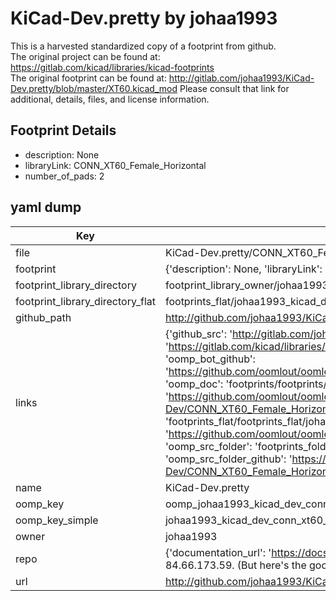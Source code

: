 # KiCad-Dev.pretty by johaa1993  
This is a harvested standardized copy of a footprint from github.  
The original project can be found at:  
https://gitlab.com/kicad/libraries/kicad-footprints  
The original footprint can be found at:
http://gitlab.com/johaa1993/KiCad-Dev.pretty/blob/master/XT60.kicad_mod
Please consult that link for additional, details, files, and license information.  
## Footprint Details
* description: None  
* libraryLink: CONN_XT60_Female_Horizontal  
* number_of_pads: 2  
## yaml dump  
| Key | Value |  
| --- | --- |  
| file | KiCad-Dev.pretty/CONN_XT60_Female_Horizontal.kicad_mod |  
| footprint | {'description': None, 'libraryLink': 'CONN_XT60_Female_Horizontal', 'number_of_pads': 2} |  
| footprint_library_directory | footprint_library_owner/johaa1993_KiCad-Dev.pretty |  
| footprint_library_directory_flat | footprints_flat/johaa1993_kicad_dev_conn_xt60_female_horizontal/working |  
| github_path | http://github.com/johaa1993/KiCad-Dev.pretty/blob/master/CONN_XT60_Female_Horizontal.kicad_mod |  
| links | {'github_src': 'http://gitlab.com/johaa1993/KiCad-Dev.pretty/blob/master/XT60.kicad_mod', 'github_src_repo': 'https://gitlab.com/kicad/libraries/kicad-footprints', 'oomp_bot': 'footprints/johaa1993_kicad_dev_conn_xt60_female_horizontal/working', 'oomp_bot_github': 'https://github.com/oomlout/oomlout_oomp_footprint_bot/tree/main/footprints/johaa1993_kicad_dev_conn_xt60_female_horizontal/working', 'oomp_doc': 'footprints/footprints/johaa1993/KiCad-Dev/CONN_XT60_Female_Horizontal/working/', 'oomp_doc_github': 'https://github.com/oomlout/oomlout_oomp_footprint_doc/tree/main/footprints/footprints/johaa1993/KiCad-Dev/CONN_XT60_Female_Horizontal/working', 'oomp_src_flat': 'footprints_flat/footprints_flat/johaa1993_kicad_dev_conn_xt60_female_horizontal/working', 'oomp_src_flat_github': 'https://github.com/oomlout/oomlout_oomp_footprint_src/tree/main/footprints_flat/johaa1993_kicad_dev_conn_xt60_female_horizontal/working', 'oomp_src_folder': 'footprints_folder/footprints_folder/johaa1993/KiCad-Dev/CONN_XT60_Female_Horizontal/working', 'oomp_src_folder_github': 'https://github.com/oomlout/oomlout_oomp_footprint_src/tree/main/footprints_folder/johaa1993/KiCad-Dev/CONN_XT60_Female_Horizontal/working'} |  
| name | KiCad-Dev.pretty |  
| oomp_key | oomp_johaa1993_kicad_dev_conn_xt60_female_horizontal |  
| oomp_key_simple | johaa1993_kicad_dev_conn_xt60_female_horizontal |  
| owner | johaa1993 |  
| repo | {'documentation_url': 'https://docs.github.com/rest/overview/resources-in-the-rest-api#rate-limiting', 'message': "API rate limit exceeded for 84.66.173.59. (But here's the good news: Authenticated requests get a higher rate limit. Check out the documentation for more details.)"} |  
| url | http://github.com/johaa1993/KiCad-Dev.pretty |  

